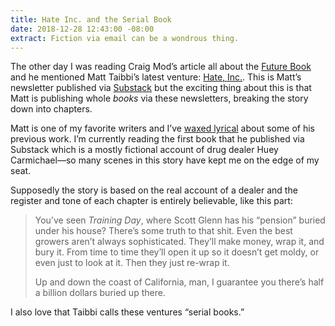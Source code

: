 ```yaml
---
title: Hate Inc. and the Serial Book
date: 2018-12-28 12:43:00 -08:00
extract: Fiction via email can be a wondrous thing.
---
```


The other day I was reading Craig Mod’s article all about the [Future Book](https://www.wired.com/story/future-book-is-here-but-not-what-we-expected/) and he mentioned Matt Taibbi’s latest venture: [Hate, Inc.](hatehttps://taibbi.substack.com). This is Matt’s newsletter published via [Substack](https://www.substack.com/) but the exciting thing about this is that Matt is publishing whole _books_ via these newsletters, breaking the story down into chapters. 

Matt is one of my favorite writers and I’ve [waxed lyrical](https://robinrendle.com/notes/an-archipeligo-man/) about some of his previous work. I’m currently reading the first book that he published via Substack which is a mostly fictional account of drug dealer Huey Carmichael—so many scenes in this story have kept me on the edge of my seat. 

Supposedly the story is based on the real account of a dealer and the register and tone of each chapter is entirely believable, like this part: 

> You’ve seen _Training Day_, where Scott Glenn has his “pension” buried under his house? There’s some truth to that shit. Even the best growers aren’t always sophisticated. They’ll make money, wrap it, and bury it. From time to time they’ll open it up so it doesn’t get moldy, or even just to look at it. Then they just re-wrap it. 
>
> Up and down the coast of California, man, I guarantee you there’s half a billion dollars buried up there. 

I also love that Taibbi calls these ventures “serial books.”